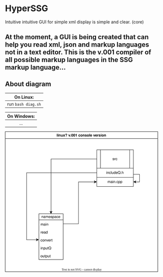 # HyperSSG
Intuitive intuitive GUI for simple xml display is simple and clear. (core)

At the moment, a GUI is being created that can help you read xml, json and markup languages not in a text editor. 
This is the v.001 compiler of all possible markup languages in the SSG markup language...
------------------------------------------------------------------------------------------------------------
## About diagram

|On Linux:|
|:---------:|
|run ``` bash diag.sh ```|


|On Windows:|
|:------------:|
|...|


![Alt Image](HypSsgDiag.drawio.svg)

